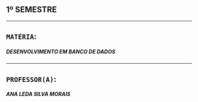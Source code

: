 ## 1º SEMESTRE
***

## `MATÉRIA`:
##### DESENVOLVIMENTO EM BANCO DE DADOS

***

## `PROFESSOR(A)`:
##### ANA LEDA SILVA MORAIS